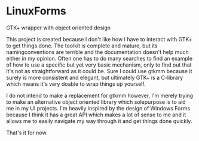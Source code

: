 # LinuxForms
GTK+ wrapper with object oriented design

This project is created because I don't like how I have to interact with GTK+ to get things done. The toolkit is complete and mature, but its namingconventions are terrible and the documentation doesn't help much either in my opinion. Often one has to do many searches to find an example of how to use a specific but yet very basic mechanism, only to find out that it's not as straightforward as it could be. Sure I could use gtkmm because it surely is more consistent and elegant, but ultimately GTK+ is a C-library which means it's very doable to wrap things up yourself.

I do not intend to make a replacement for gtkmm however, I'm merely trying to make an alternative object oriented library which solepurpose is to aid me in my UI projects. I'm heavily inspired by the design of Windows Forms because I think it has a great API which makes a lot of sense to me and it allows me to easily navigate my way through it and get things done quickly.

That's it for now. 
